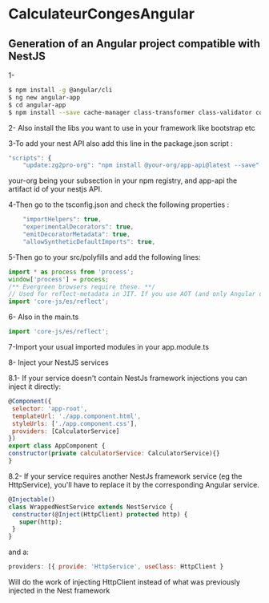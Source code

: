 # CalculateurCongesAngular


## Generation of an Angular project compatible with NestJS

1- 
```bash
$ npm install -g @angular/cli
$ ng new angular-app
$ cd angular-app
$ npm install --save cache-manager class-transformer class-validator core-js process @angular/material 
```

2- Also install the libs you want to use in your framework like bootstrap etc


3-To add your nest API also add this line in the package.json script :
```js
"scripts": {
    "update:zg2pro-org": "npm install @your-org/app-api@latest --save"
```
your-org being your subsection in your npm registry, and app-api the artifact id of your nestjs API.

4-Then go to the tsconfig.json and check the following properties :
```js
    "importHelpers": true,
    "experimentalDecorators": true,
    "emitDecoratorMetadata": true,
    "allowSyntheticDefaultImports": true,
```

5-Then go to your src/polyfills and add the following lines:
```js
import * as process from 'process';
window['process'] = process;
/** Evergreen browsers require these. **/
// Used for reflect-metadata in JIT. If you use AOT (and only Angular decorators), you can remove.
import 'core-js/es/reflect';
```

6- Also in the main.ts 
 ```js
import 'core-js/es/reflect';
```

7-Import your usual imported modules in your app.module.ts

8- Inject your NestJS services

8.1- If your service doesn't contain NestJs framework injections you can inject it directly:
 ```js
 @Component({
  selector: 'app-root',
  templateUrl: './app.component.html',
  styleUrls: ['./app.component.css'],
  providers: [CalculatorService]
})
export class AppComponent {
constructor(private calculatorService: CalculatorService){}
}
```

8.2- If your service requires another NestJs framework service (eg the HttpService), you'll have to replace it by the corresponding Angular service.
 ```js
@Injectable()
class WrappedNestService extends NestService {
  constructor(@Inject(HttpClient) protected http) {
    super(http);
  }
}
```

and a:
 ```js
providers: [{ provide: 'HttpService', useClass: HttpClient }
```
Will do the work of injecting HttpClient instead of what was previously injected in the Nest framework